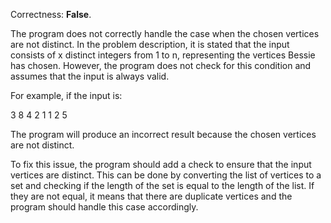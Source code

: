 Correctness: **False**.

The program does not correctly handle the case when the chosen vertices are not distinct. In the problem description, it is stated that the input consists of x distinct integers from 1 to n, representing the vertices Bessie has chosen. However, the program does not check for this condition and assumes that the input is always valid.

For example, if the input is:

3
8 4 2
1 1 2 5

The program will produce an incorrect result because the chosen vertices are not distinct.

To fix this issue, the program should add a check to ensure that the input vertices are distinct. This can be done by converting the list of vertices to a set and checking if the length of the set is equal to the length of the list. If they are not equal, it means that there are duplicate vertices and the program should handle this case accordingly.